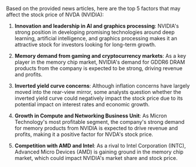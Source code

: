 Based on the provided news articles, here are the top 5 factors that may affect the stock price of NVDA (NVIDIA):

1. **Innovation and leadership in AI and graphics processing**: NVIDIA's strong position in developing promising technologies around deep learning, artificial intelligence, and graphics processing makes it an attractive stock for investors looking for long-term growth.

2. **Memory demand from gaming and cryptocurrency markets**: As a key player in the memory chip market, NVIDIA's demand for GDDR6 DRAM products from the company is expected to be strong, driving revenue and profits.

3. **Inverted yield curve concerns**: Although inflation concerns have largely moved into the rear-view mirror, some analysts question whether the inverted yield curve could negatively impact the stock price due to its potential impact on interest rates and economic growth.

4. **Growth in Compute and Networking Business Unit**: As Micron Technology's most profitable segment, the company's strong demand for memory products from NVIDIA is expected to drive revenue and profits, making it a positive factor for NVDA's stock price.

5. **Competition with AMD and Intel**: As a rival to Intel Corporation (INTC), Advanced Micro Devices (AMD) is gaining ground in the memory chip market, which could impact NVIDIA's market share and stock price.